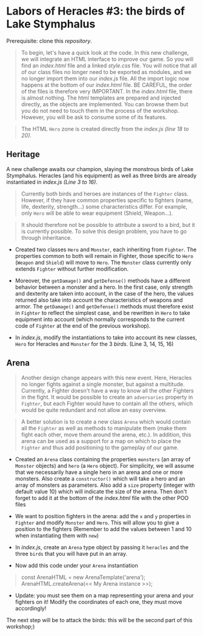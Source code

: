 # Labors of Heracles #3: the birds of Lake Stymphalus
 
Prerequisite: clone this *repository*.


> To begin, let's have a quick look at the code. In this new challenge, we will integrate an HTML interface to improve our game.
So you will find an *index.html* file and a linked *style.css* file. 
You will notice that all of our class files no longer need to be exported as modules, and we no longer import them into our *index.js* file. All the import logic now happens at the bottom of our *index.html* file. BE CAREFUL, the order of the files is therefore very IMPORTANT.
In the *index.html* file, there is almost nothing. The html templates are prepared and injected directly, as the objects are implemented. You can browse them but you do not need to touch them in the process of the workshop. However, you will be ask to consume some of its features.

> The HTML `Hero` zone is created directly from the *index.js (line 18 to 20)*.

## Heritage

A new challenge awaits our champion, slaying the monstrous birds of Lake Stymphalus. Heracles (and his equipment) as well as three birds are already instantiated in *index.js (Line 3 to 16)*.

> Currently both birds and heroes are instances of the `Fighter` class. However, if they have common properties specific to fighters (name, life, dexterity, strength...) some characteristics differ. For example, only `Hero` will be able to wear equipment (Shield, Weapon...).

> It should therefore not be possible to attribute a sword to a bird, but it is currently possible. To solve this design problem, you have to go through inheritance.

- Created two classes `Hero` and `Monster`, each inheriting from `Fighter`. The properties common to both will remain in Fighter, those specific to `Hero` (`Weapon` and `Shield`) will move to `Hero`. The `Monster` class currently only extends `Fighter` without further modification.
- Moreover, the `getDamage()` and `getDefense()` methods have a different behavior between a monster and a hero. In the first case, only strength and dexterity are taken into account, in the case of the hero, the values ​​returned also take into account the characteristics of weapons and armor. The `getDamage()` and `getDefense()` methods must therefore exist in `Fighter` to reflect the simplest case, and be rewritten in `Hero` to take equipment into account (which normally corresponds to the current code of `Fighter` at the end of the previous workshop).

- In *index.js*, modify the instantiations to take into account its new classes, `Hero` for Heracles and `Monster` for the 3 *birds*. (Line 3, 14, 15, 16)

## Arena

> Another design change appears with this new event. Here, Heracles no longer fights against a single monster, but against a multitude. Currently, a Fighter doesn't have a way to know all the other Fighters in the fight. It would be possible to create an `adversaries` property in `Fighter`, but each Fighter would have to contain all the others, which would be quite redundant and not allow an easy overview.

> A better solution is to create a new class `Arena` which would contain all the `Fighter` as well as methods to manipulate them (make them fight each other, move them around the arena, etc.). In addition, this arena can be used as a support for a map on which to place the `Fighter` and thus add positioning to the gameplay of our game.

- Created an `Arena` class containing the properties `monsters` (an array of `Monster` objects) and `hero` (a `Hero` object). For simplicity, we will assume that we necessarily have a single hero in an arena and one or more monsters.
Also create a `constructor()` which will take a hero and an array of monsters as parameters. Also add a `size` property (integer with default value 10) which will indicate the size of the arena.
Then don't forget to add it at the bottom of the *index.html* file with the other POO files

- We want to position fighters in the arena: add the `x` and `y` properties in `Fighter` and modify `Monster` and `Hero`. This will allow you to give a position to the fighters (Remember to add the values ​​between 1 and 10 when instantiating them with `new`)

- In *index.js*, create an `Arena` type object by passing it `heracles` and the three `birds` that you will have put in an array.

- Now add this code under your `Arena` instantiation
> const ArenaHTML = new ArenaTemplate('arena');
ArenaHTML.createArena(<< My Arena instance >>);

- Update: you must see them on a map representing your arena and your fighters on it! Modify the coordinates of each one, they must move accordingly!
 
The next step will be to attack the birds: this will be the second part of this workshop;)
